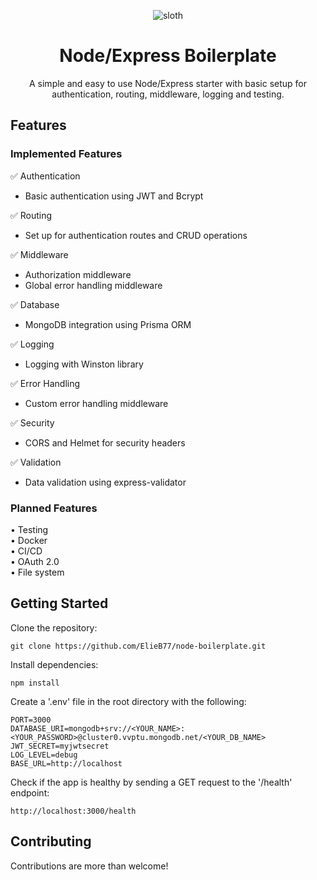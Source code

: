 <div align="center">
  
![sloth](https://github.com/ElieB77/node-boilerplate/assets/69645252/1831f9ac-30b6-4f9a-bed1-21598ac8a2a1)

  
  # Node/Express Boilerplate
A simple and easy to use Node/Express starter with basic setup for authentication, routing, middleware, logging and testing.
</div>

## Features

### Implemented Features

✅ Authentication
  - Basic authentication using JWT and Bcrypt

✅ Routing
  - Set up for authentication routes and CRUD operations

✅ Middleware
  - Authorization middleware
  - Global error handling middleware

✅ Database 
  - MongoDB integration using Prisma ORM

✅ Logging 
  - Logging with Winston library

✅ Error Handling 
  - Custom error handling middleware

✅ Security 
  - CORS and Helmet for security headers

✅ Validation 
  - Data validation using express-validator

### Planned Features

• Testing <br>
• Docker <br>
• CI/CD <br>
• OAuth 2.0 <br>
• File system 

## Getting Started

Clone the repository:
```
git clone https://github.com/ElieB77/node-boilerplate.git
```

Install dependencies:
```
npm install
```

Create a '.env' file in the root directory with the following:
```
PORT=3000
DATABASE_URI=mongodb+srv://<YOUR_NAME>:<YOUR_PASSWORD>@cluster0.vvptu.mongodb.net/<YOUR_DB_NAME>
JWT_SECRET=myjwtsecret
LOG_LEVEL=debug
BASE_URL=http://localhost
```

Check if the app is healthy by sending a GET request to the '/health' endpoint:
```
http://localhost:3000/health
```

## Contributing
Contributions are more than welcome!

